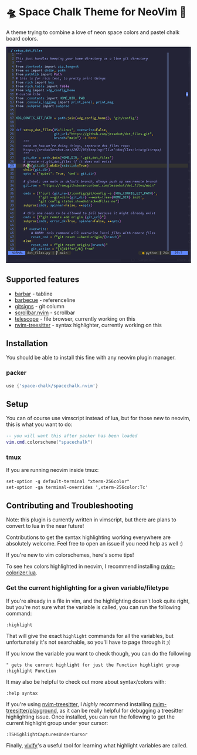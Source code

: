 # 🛸 Space Chalk Theme for NeoVim 🎨
A theme trying to combine a love of neon space colors and pastel chalk board colors.

<img src="./img/nvim_example.png" style="width=800" alt="Screenshot of neovim editing a python file. It's showing off the Space Chalk Color Theme, featuring syntax highlight colors somewhere between pastel and neon on a very dark bluish purple background">

## Supported features

- [barbar] - tabline
- [barbecue] - referenceline
- [gitsigns] - git column
- [scrollbar.nvim] - scrollbar
- [telescope] - file browser, currently working on this
- [nvim-treesitter] - syntax highlighter, currently working on this


## Installation

You should be able to install this fine with any neovim plugin manager.

### packer

```lua
use {'space-chalk/spacechalk.nvim'}
```

## Setup
You can of course use vimscript instead of lua, but for those new to neovim, this is what you want to do:

```lua
-- you will want this after packer has been loaded
vim.cmd.colorscheme("spacechalk")
```

### tmux
If you are running neovim inside tmux:

```tmux
set-option -g default-terminal "xterm-256color"
set-option -ga terminal-overrides ',xterm-256color:Tc'
```

## Contributing and Troubleshooting

Note: this plugin is currently written in vimscript, but there are plans to convert to lua in the near future!

Contributions to get the syntax highlighting working everywhere are absolutely welcome. Feel free to open an issue if you need help as well :)

If you're new to vim colorschemes, here's some tips!

To see hex colors highlighted in neovim, I recommend installing [nvim-colorizer.lua].

### Get the current highlighting for a given variable/filetype
If you're already in a file in vim, and the highlighting doesn't look quite right,
but you're not sure what the variable is called, you can run the following command:

```vim
:highlight
```

That will give the exact `highlight` commands for all the variables, but unfortunately it's not searchable, so you'll have to page through it ;(

If you know the variable you want to check though, you can do the following

```vim
" gets the current highlight for just the Function highlight group
:highlight Function
```

It may also be helpful to check out more about syntax/colors with:

```vim
:help syntax
```

If you're using [nvim-treesitter], I _highly_ recommend installing [nvim-treesitter/playground], as it can be really helpful for debugging a treesitter highlighting issue. Once installed, you can run the following to get the current highlight group under your cursor:

```vim
:TSHighlightCapturesUnderCursor
```

Finally, [vivify]'s a useful tool for learning what highlight variables are called.


<!-- external links -->
[barbar]: https://github.com/romgrk/barbar.nvim "tabline"
[barbecue]: https://github.com/utilyre/barbecue.nvim "referenceline"
[gitsigns]: https://github.com/lewis6991/gitsigns.nvim "git column"
[scrollbar.nvim]: https://github.com/petertriho/nvim-scrollbar "scrollbar"
[telescope]: https://github.com/nvim-telescope/telescope.nvim "file list browser"
[nvim-colorizer.lua]: https://github.com/norcalli/nvim-colorizer.lua "colorizer for neovim"
[nvim-treesitter]: https://github.com/nvim-treesitter/nvim-treesitter "treesitter for nvim" 
[nvim-treesitter/playground]: https://github.com/nvim-treesitter/playground "debug tool for nvim-treesitter"
[vivify]: http://bytefluent.com/vivify/ "browswer based vim highlight inspector"
